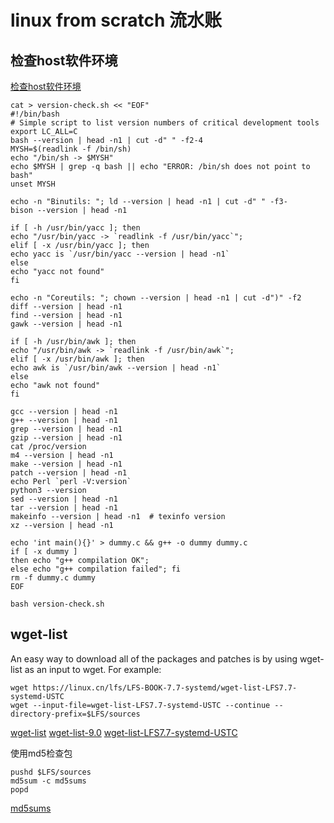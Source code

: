 # linux from scratch 流水账

## 检查host软件环境

[检查host软件环境](https://www.linuxfromscratch.org/lfs/view/stable/chapter02/hostreqs.html)

    cat > version-check.sh << "EOF"
    #!/bin/bash
    # Simple script to list version numbers of critical development tools
    export LC_ALL=C
    bash --version | head -n1 | cut -d" " -f2-4
    MYSH=$(readlink -f /bin/sh)
    echo "/bin/sh -> $MYSH"
    echo $MYSH | grep -q bash || echo "ERROR: /bin/sh does not point to bash"
    unset MYSH

    echo -n "Binutils: "; ld --version | head -n1 | cut -d" " -f3-
    bison --version | head -n1

    if [ -h /usr/bin/yacc ]; then
    echo "/usr/bin/yacc -> `readlink -f /usr/bin/yacc`";
    elif [ -x /usr/bin/yacc ]; then
    echo yacc is `/usr/bin/yacc --version | head -n1`
    else
    echo "yacc not found"
    fi

    echo -n "Coreutils: "; chown --version | head -n1 | cut -d")" -f2
    diff --version | head -n1
    find --version | head -n1
    gawk --version | head -n1

    if [ -h /usr/bin/awk ]; then
    echo "/usr/bin/awk -> `readlink -f /usr/bin/awk`";
    elif [ -x /usr/bin/awk ]; then
    echo awk is `/usr/bin/awk --version | head -n1`
    else
    echo "awk not found"
    fi

    gcc --version | head -n1
    g++ --version | head -n1
    grep --version | head -n1
    gzip --version | head -n1
    cat /proc/version
    m4 --version | head -n1
    make --version | head -n1
    patch --version | head -n1
    echo Perl `perl -V:version`
    python3 --version
    sed --version | head -n1
    tar --version | head -n1
    makeinfo --version | head -n1  # texinfo version
    xz --version | head -n1

    echo 'int main(){}' > dummy.c && g++ -o dummy dummy.c
    if [ -x dummy ]
    then echo "g++ compilation OK";
    else echo "g++ compilation failed"; fi
    rm -f dummy.c dummy
    EOF

    bash version-check.sh

## wget-list
An easy way to download all of the packages and patches is by using wget-list as an input to wget. For example:

    wget https://linux.cn/lfs/LFS-BOOK-7.7-systemd/wget-list-LFS7.7-systemd-USTC
    wget --input-file=wget-list-LFS7.7-systemd-USTC --continue --directory-prefix=$LFS/sources

[wget-list](https://gitee.com/freelw/linux_learn_diary/tree/master/lfs/wget-list)
[wget-list-9.0](https://gitee.com/freelw/linux_learn_diary/tree/master/lfs/wget-list-9.0)
[wget-list-LFS7.7-systemd-USTC](https://linux.cn/lfs/LFS-BOOK-7.7-systemd/wget-list-LFS7.7-systemd-USTC)

使用md5检查包

    pushd $LFS/sources
    md5sum -c md5sums
    popd

[md5sums](https://gitee.com/freelw/linux_learn_diary/tree/master/lfs/md5sums)